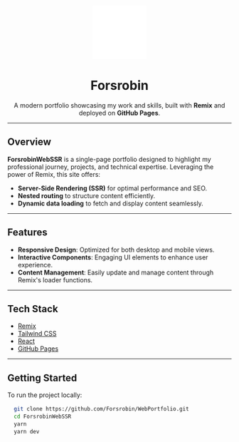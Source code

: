 <p align="center">
  <img src="public/logo.svg" alt="Forsrobin Logo" width="120"/>
</p>

<h1 align="center">Forsrobin</h1>
<p align="center">
  A modern portfolio showcasing my work and skills, built with <strong>Remix</strong> and deployed on <strong>GitHub Pages</strong>.
</p>

---

## Overview

**ForsrobinWebSSR** is a single-page portfolio designed to highlight my professional journey, projects, and technical expertise. Leveraging the power of Remix, this site offers:

- **Server-Side Rendering (SSR)** for optimal performance and SEO.
- **Nested routing** to structure content efficiently.
- **Dynamic data loading** to fetch and display content seamlessly.

---

## Features

- **Responsive Design**: Optimized for both desktop and mobile views.
- **Interactive Components**: Engaging UI elements to enhance user experience.
- **Content Management**: Easily update and manage content through Remix's loader functions.

---

## Tech Stack

- [Remix](https://remix.run/)
- [Tailwind CSS](https://tailwindcss.com/)
- [React](https://reactjs.org/)
- [GitHub Pages](https://pages.github.com/)

---

## Getting Started

To run the project locally:

```bash
  git clone https://github.com/Forsrobin/WebPortfolio.git
  cd ForsrobinWebSSR
  yarn 
  yarn dev
